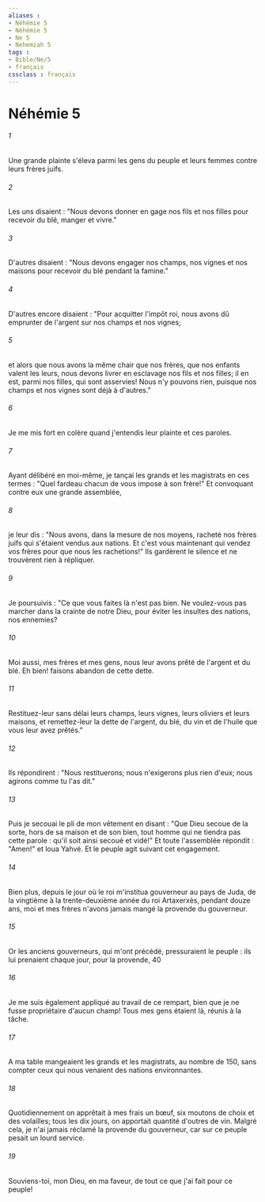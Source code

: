 ```yaml
---
aliases : 
- Néhémie 5
- Néhémie 5
- Ne 5
- Nehemiah 5
tags : 
- Bible/Ne/5
- français
cssclass : français
---
```


# Néhémie 5

###### 1
Une grande plainte s'éleva parmi les gens du peuple et leurs femmes contre leurs frères juifs.
###### 2
Les uns disaient : "Nous devons donner en gage nos fils et nos filles pour recevoir du blé, manger et vivre."
###### 3
D'autres disaient : "Nous devons engager nos champs, nos vignes et nos maisons pour recevoir du blé pendant la famine."
###### 4
D'autres encore disaient : "Pour acquitter l'impôt roi, nous avons dû emprunter de l'argent sur nos champs et nos vignes;
###### 5
et alors que nous avons la même chair que nos frères, que nos enfants valent les leurs, nous devons livrer en esclavage nos fils et nos filles; il en est, parmi nos filles, qui sont asservies! Nous n'y pouvons rien, puisque nos champs et nos vignes sont déjà à d'autres."
###### 6
Je me mis fort en colère quand j'entendis leur plainte et ces paroles.
###### 7
Ayant délibéré en moi-même, je tançai les grands et les magistrats en ces termes : "Quel fardeau chacun de vous impose à son frère!" Et convoquant contre eux une grande assemblée,
###### 8
je leur dis : "Nous avons, dans la mesure de nos moyens, racheté nos frères juifs qui s'étaient vendus aux nations. Et c'est vous maintenant qui vendez vos frères pour que nous les rachetions!" Ils gardèrent le silence et ne trouvèrent rien à répliquer.
###### 9
Je poursuivis : "Ce que vous faites là n'est pas bien. Ne voulez-vous pas marcher dans la crainte de notre Dieu, pour éviter les insultes des nations, nos ennemies?
###### 10
Moi aussi, mes frères et mes gens, nous leur avons prêté de l'argent et du blé. Eh bien! faisons abandon de cette dette.
###### 11
Restituez-leur sans délai leurs champs, leurs vignes, leurs oliviers et leurs maisons, et remettez-leur la dette de l'argent, du blé, du vin et de l'huile que vous leur avez prêtés."
###### 12
Ils répondirent : "Nous restituerons; nous n'exigerons plus rien d'eux; nous agirons comme tu l'as dit."
###### 13
Puis je secouai le pli de mon vêtement en disant : "Que Dieu secoue de la sorte, hors de sa maison et de son bien, tout homme qui ne tiendra pas cette parole : qu'il soit ainsi secoué et vidé!" Et toute l'assemblée répondit : "Amen!" et loua Yahvé. Et le peuple agit suivant cet engagement.
###### 14
Bien plus, depuis le jour où le roi m'institua gouverneur au pays de Juda, de la vingtième à la trente-deuxième année du roi Artaxerxès, pendant douze ans, moi et mes frères n'avons jamais mangé la provende du gouverneur.
###### 15
Or les anciens gouverneurs, qui m'ont précédé, pressuraient le peuple : ils lui prenaient chaque jour, pour la provende, 40
###### 16
Je me suis également appliqué au travail de ce rempart, bien que je ne fusse propriétaire d'aucun champ! Tous mes gens étaient là, réunis à la tâche.
###### 17
A ma table mangeaient les grands et les magistrats, au nombre de 150, sans compter ceux qui nous venaient des nations environnantes.
###### 18
Quotidiennement on apprêtait à mes frais un bœuf, six moutons de choix et des volailles; tous les dix jours, on apportait quantité d'outres de vin. Malgré cela, je n'ai jamais réclamé la provende du gouverneur, car sur ce peuple pesait un lourd service.
###### 19
Souviens-toi, mon Dieu, en ma faveur, de tout ce que j'ai fait pour ce peuple!
